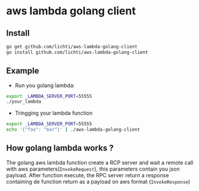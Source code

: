 # aws lambda golang client

## Install

```bash
go get github.com/lichti/aws-lambda-golang-client
go install github.com/lichti/aws-lambda-golang-client
```

## Example

- Run you golang lambda:

```bash
export _LAMBDA_SERVER_PORT=55555
./your_lambda
```

- Tringging your lambda function

```bash
export _LAMBDA_SERVER_PORT=55555
echo '{"foo": "bar"}' | ./aws-lambda-golang-client
```

## How golang lambda works ?

The golang aws lambda function create a RCP server and wait a remote call with aws parameters(`InvokeRequest`), this parameters contain you json payload. After function execute, the RPC server return a response containing de function return as a payload on aws format (`InvokeResponse`)

